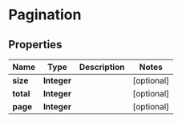 

# Pagination


## Properties

Name | Type | Description | Notes
------------ | ------------- | ------------- | -------------
**size** | **Integer** |  |  [optional]
**total** | **Integer** |  |  [optional]
**page** | **Integer** |  |  [optional]



